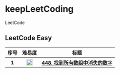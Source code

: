 # keepLeetCoding
LeetCode

## LeetCode Easy
<table>
<tr>
    <th>序号</th>
    <th>难易度</th>
    <th>标题</th>
</tr>
<tr>
    <th>1</th>
    <th><img src="https://user-images.githubusercontent.com/6505374/157183008-a781be6a-05ff-4a57-80e7-a1b20fc35641.png"  alt="简单"  height="20" width="20" /></th>
    <th><a target="_blank" href="https://leetcode-cn.com/problems/find-all-numbers-disappeared-in-an-array/">448. 找到所有数组中消失的数字</a></th>
</tr>
</table>
